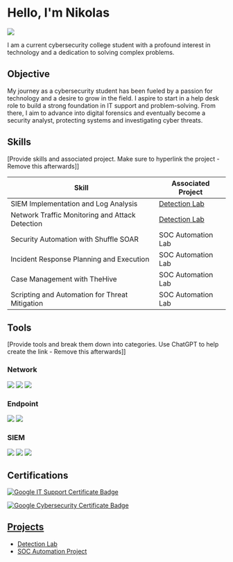 
# Hello, I'm Nikolas
<a href="https://www.linkedin.com/in/nikolas-henshaw-98a2212b3/"><img src="https://img.shields.io/badge/-LinkedIn-0072b1?&style=for-the-badge&logo=linkedin&logoColor=white" /></a>

I am a current cybersecurity college student with a profound interest in technology and a dedication to solving complex problems.

## Objective

My journey as a cybersecurity student has been fueled by a passion for technology and a desire to grow in the field. I aspire to start in a help desk role to build a strong foundation in IT support and problem-solving. From there, I aim to advance into digital forensics and eventually become a security analyst, protecting systems and investigating cyber threats.

## Skills
[Provide skills and associated project. Make sure to hyperlink the project - Remove this afterwards]]

| Skill                                         | Associated Project         |
|-----------------------------------------------|----------------------------|
| SIEM Implementation and Log Analysis          | <a href="https://google.com">Detection Lab</a>|
| Network Traffic Monitoring and Attack Detection | <a href="https://google.com">Detection Lab</a>|
| Security Automation with Shuffle SOAR         | SOC Automation Lab|
| Incident Response Planning and Execution      | SOC Automation Lab|
| Case Management with TheHive                  | SOC Automation Lab|
| Scripting and Automation for Threat Mitigation | SOC Automation Lab|

## Tools
[Provide tools and break them down into categories. Use ChatGPT to help create the link - Remove this afterwards]]

### Network
<div>
    <img src="https://img.shields.io/badge/-Wireshark-1679A7?&style=for-the-badge&logo=Wireshark&logoColor=white" />
    <img src="https://img.shields.io/badge/-Suricata-EF3B2D?&style=for-the-badge&logo=Suricata&logoColor=white" />
    <img src="https://img.shields.io/badge/-Zeek-777BB4?&style=for-the-badge&logo=Zeek&logoColor=white" />
</div>

### Endpoint
<div>
    <img src="https://img.shields.io/badge/-Microsoft_Defender_for_Endpoint-00A4EF?&style=for-the-badge&logo=Microsoft&logoColor=white" />
    <img src="https://img.shields.io/badge/-Velociraptor-4B275F?&style=for-the-badge&logo=Velociraptor&logoColor=white" />
</div>

### SIEM
<div>
    <img src="https://img.shields.io/badge/-Microsoft_Sentinel-0078D4?&style=for-the-badge&logo=Microsoft&logoColor=white" />
    <img src="https://img.shields.io/badge/-Splunk-000000?&style=for-the-badge&logo=Splunk&logoColor=white" />
    <img src="https://img.shields.io/badge/-Elastic-005571?&style=for-the-badge&logo=Elastic&logoColor=white" />
</div>

## Certifications
<div>
<a href="https://coursera.org/share/1ea5f5f34e5bcad6b47b739c1bd247f3" target="_blank">
  <img src="https://img.shields.io/badge/Google%20IT%20Support%20Certificate-4285F4?&style=for-the-badge&logo=google&logoColor=white" alt="Google IT Support Certificate Badge" />
</a>

<a href="https://coursera.org/share/79e89aa5140b4983aeb243ad7961e49b"><img src="https://img.shields.io/badge/Google%20Cybersecurity%20Certificate-4285F4?&style=for-the-badge&logo=google&logoColor=white" alt="Google Cybersecurity Certificate Badge" />
</div>

## Projects
- Detection Lab
- SOC Automation Project
<!--
**itznik23/itznik23** is a ✨ _special_ ✨ repository because its `README.md` (this file) appears on your GitHub profile.

Here are some ideas to get you started:

- 🔭 I’m currently working on ...
- 🌱 I’m currently learning ...
- 👯 I’m looking to collaborate on ...
- 🤔 I’m looking for help with ...
- 💬 Ask me about ...
- 📫 How to reach me: ...
- 😄 Pronouns: ...
- ⚡ Fun fact: ...
-->
